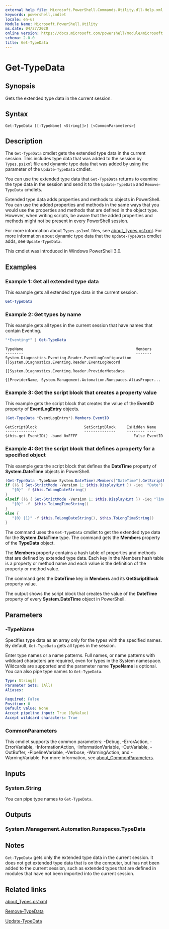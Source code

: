 ```yaml
---
external help file: Microsoft.PowerShell.Commands.Utility.dll-Help.xml
keywords: powershell,cmdlet
locale: en-us
Module Name: Microsoft.PowerShell.Utility
ms.date: 04/27/2020
online version: https://docs.microsoft.com/powershell/module/microsoft.powershell.utility/get-typedata?view=powershell-7.x&WT.mc_id=ps-gethelp
schema: 2.0.0
title: Get-TypeData
---
```

# Get-TypeData

## Synopsis

Gets the extended type data in the current session.

## Syntax

```
Get-TypeData [[-TypeName] <String[]>] [<CommonParameters>]
```

## Description

The `Get-TypeData` cmdlet gets the extended type data in the current session. This includes type
data that was added to the session by `Types.ps1xml` file and dynamic type data that was added by
using the parameter of the `Update-TypeData` cmdlet.

You can use the extended type data that `Get-TypeData` returns to examine the type data in the
session and send it to the `Update-TypeData` and `Remove-TypeData` cmdlets.

Extended type data adds properties and methods to objects in PowerShell. You can use the added
properties and methods in the same ways that you would use the properties and methods that are
defined in the object type. However, when writing scripts, be aware that the added properties and
methods might not be present in every PowerShell session.

For more information about `Types.ps1xml` files, see
[about_Types.ps1xml](../Microsoft.PowerShell.Core/About/about_Types.ps1xml.md). For more information
about dynamic type data that the `Update-TypeData` cmdlet adds, see `Update-TypeData`.

This cmdlet was introduced in Windows PowerShell 3.0.

## Examples

### Example 1: Get all extended type data

This example gets all extended type data in the current session.

 ```powershell
Get-TypeData
```

### Example 2: Get types by name

This example gets all types in the current session that have names that contain Eventing.

 ```powershell
"*Eventing*" | Get-TypeData
```

```Output
TypeName                                                  Members
--------                                                  -------
System.Diagnostics.Eventing.Reader.EventLogConfiguration  {}System.Diagnostics.Eventing.Reader.EventLogRecord
                                                          {}System.Diagnostics.Eventing.Reader.ProviderMetadata
                                                          {[ProviderName, System.Management.Automation.Runspaces.AliasProper...
```

### Example 3: Get the script block that creates a property value

This example gets the script block that creates the value of the **EventID** property of
**EventLogEntry** objects.

 ```powershell
(Get-TypeData *EventLogEntry*).Members.EventID
```

```Output
GetScriptBlock                     SetScriptBlock     IsHidden Name
--------------                     --------------     -------- ----
$this.get_EventID() -band 0xFFFF                         False EventID
```

### Example 4: Get the script block that defines a property for a specified object

This example gets the script block that defines the **DateTime** property of **System.DateTime**
objects in PowerShell.

 ```powershell
(Get-TypeData -TypeName System.DateTime).Members["DateTime"].GetScriptBlock
if ((& { Set-StrictMode -Version 1; $this.DisplayHint }) -ieq  "Date") {
    "{0}" -f $this.ToLongDateString()
}
elseif ((& { Set-StrictMode -Version 1; $this.DisplayHint }) -ieq "Time") {
    "{0}" -f  $this.ToLongTimeString()
}
else {
    "{0} {1}" -f $this.ToLongDateString(), $this.ToLongTimeString()
}
```

The command uses the `Get-TypeData` cmdlet to get the extended type data for the **System.DataTime**
type. The command gets the **Members** property of the **TypeData** object.

The **Members** property contains a hash table of properties and methods that are defined by extended
type data. Each key in the Members hash table is a property or method name and each value is the
definition of the property or method value.

The command gets the **DateTime** key in **Members** and its **GetScriptBlock** property value.

The output shows the script block that creates the value of the **DateTime** property of every
**System.DateTime** object in PowerShell.

## Parameters

### -TypeName

Specifies type data as an array only for the types with the specified names. By default,
`Get-TypeData` gets all types in the session.

Enter type names or a name patterns. Full names, or name patterns with wildcard characters are
required, even for types in the System namespace. Wildcards are supported and the parameter name
**TypeName** is optional. You can also pipe type names to `Get-TypeData`.

```yaml
Type: String[]
Parameter Sets: (All)
Aliases:

Required: False
Position: 0
Default value: None
Accept pipeline input: True (ByValue)
Accept wildcard characters: True
```

### CommonParameters

This cmdlet supports the common parameters: -Debug, -ErrorAction, -ErrorVariable,
-InformationAction, -InformationVariable, -OutVariable, -OutBuffer, -PipelineVariable, -Verbose,
-WarningAction, and -WarningVariable. For more information, see
[about_CommonParameters](https://go.microsoft.com/fwlink/?LinkID=113216).

## Inputs

### System.String

You can pipe type names to `Get-TypeData`.

## Outputs

### System.Management.Automation.Runspaces.TypeData

## Notes

`Get-TypeData` gets only the extended type data in the current session. It does not get extended
type data that is on the computer, but has not been added to the current session, such as extended
types that are defined in modules that have not been imported into the current session.

## Related links

[about_Types.ps1xml](../Microsoft.PowerShell.Core/About/about_Types.ps1xml.md)

[Remove-TypeData](Remove-TypeData.md)

[Update-TypeData](Update-TypeData.md)

